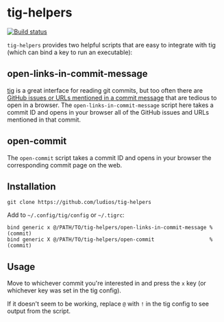 # tig-helpers

[![Build status][travis-image]][travis-url]

`tig-helpers` provides two helpful scripts that are easy to integrate with tig (which can bind
a key to run an executable):

## open-links-in-commit-message

[tig](https://github.com/jonas/tig) is a great interface for reading git commits, but too often
there are [GitHub issues or URLs mentioned in a commit message](http://i.imgur.com/69V9KwQ.png)
that are tedious to open in a browser.  The `open-links-in-commit-message` script here takes a
commit ID and opens in your browser all of the GitHub issues and URLs mentioned in that commit.

## open-commit

The `open-commit` script takes a commit ID and opens in your browser the corresponding commit
page on the web.


## Installation

```
git clone https://github.com/ludios/tig-helpers
```

Add to `~/.config/tig/config` or `~/.tigrc`:

```
bind generic x @/PATH/TO/tig-helpers/open-links-in-commit-message %(commit)
bind generic X @/PATH/TO/tig-helpers/open-commit                  %(commit)
```


## Usage

Move to whichever commit you're interested in and press the `x` key (or whichever key was set in the tig config).

If it doesn't seem to be working, replace `@` with `!` in the tig config to see output from the script.


[travis-image]: https://img.shields.io/travis/ludios/tig-helpers.svg
[travis-url]: https://travis-ci.org/ludios/tig-helpers

